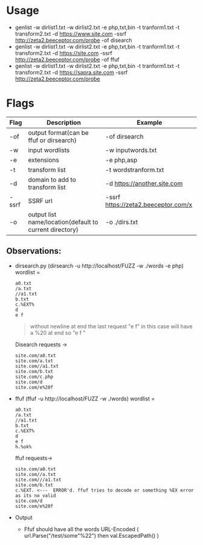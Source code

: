 
# Usage 

* genlist -w dirlist1.txt -w dirlist2.txt -e php,txt,bin -t tranform1.txt -t transform2.txt -d https://www.site.com -ssrf http://zeta2.beeceptor.com/probe -of disearch
* genlist -w dirlist1.txt -w dirlist2.txt -e php,txt,bin -t tranform1.txt -t transform2.txt -d https://site.com -ssrf http://zeta2.beeceptor.com/probe -of ffuf
* genlist -w dirlist1.txt -w dirlist2.txt -e php,txt,bin -t tranform1.txt -t transform2.txt -d https://sapra.site.com -ssrf http://zeta2.beeceptor.com/probe


# Flags

| Flag  | Description  | Example |
| ----------- | ----------- | ----------- |
| -of |  output format(can be ffuf or dirsearch) | -of dirsearch |
| -w |  input wordlists | -w inputwords.txt |
| -e |  extensions | -e php,asp |
| -t |  transform list | -t wordstranform.txt |
| -d |  domain to add to transform list | -d https://another.site.com |
| -ssrf |  SSRF url | -ssrf https://zeta2.beeceptor.com/x |
| -o |  output list name/location(default to current directory) | -o ./dirs.txt |



## Observations:

* dirsearch.py (dirsearch -u http://localhost/FUZZ -w ./words -e php)
    wordlist = 
    ```
    a0.txt
    /a.txt
    //a1.txt
    b.txt
    c.%EXT%
    d
    e f

    ```
    > without newline at end the last request "e f" in this case will have a %20 at end so "e f "

    Disearch requests ->
    ```
    site.com/a0.txt
    site.com/a.txt
    site.com//a1.txt
    site.com/b.txt
    site.com/c.php
    site.com/d
    site.com/e%20f
    ```

* ffuf (ffuf -u http://localhost/FUZZ -w ./words)
    wordlist = 
    ```
    a0.txt
    /a.txt
    //a1.txt
    b.txt
    c.%EXT%
    d
    e f
    h.%ok%
    ```

    ffuf requests->
    ```
    site.com/a0.txt
    site.com//a.txt
    site.com///a1.txt
    site.com/b.txt
    c.%EXT. <---  ERROR'd. ffuf tries to decode or something %EX error as its no valid
    site.com/d
    site.com/e%20f
    ```

* Output
    * Ffuf should have all the words URL-Encoded ( url.Parse("/test/some\"%22") then val.EscapedPath() )